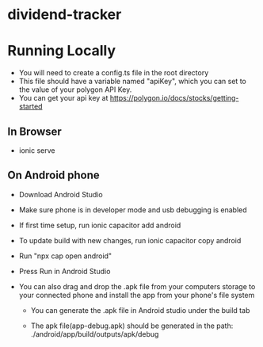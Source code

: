 # dividend-tracker

# Running Locally
- You will need to create a config.ts file in the root directory
- This file should have a variable named "apiKey", which you can set
to the value of your polygon API Key.
- You can get your api key at https://polygon.io/docs/stocks/getting-started

## In Browser

- ionic serve

## On Android phone

- Download Android Studio
- Make sure phone is in developer mode and usb debugging is enabled

- If first time setup, run ionic capacitor add android
- To update build with new changes, run ionic capacitor copy android

- Run "npx cap open android"

- Press Run in Android Studio

- You can also drag and drop the .apk file from your computers storage to your connected phone
and install the app from your phone's file system

  - You can generate the .apk file in Android studio under the build tab

  - The apk file(app-debug.apk) should be generated in the path: ./android/app/build/outputs/apk/debug
